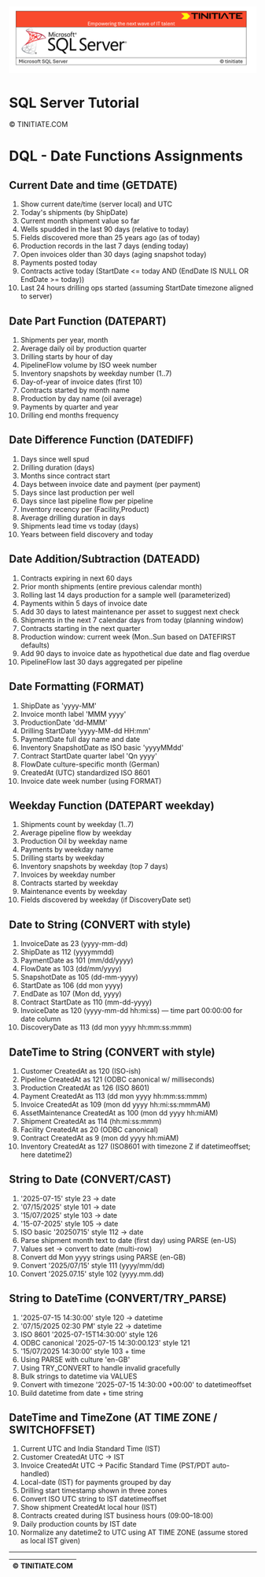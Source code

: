 ![SQL Server Tinitiate Image](../../../sqlserver-sql/sqlserver.png)

# SQL Server Tutorial

&copy; TINITIATE.COM

# DQL - Date Functions Assignments

## Current Date and time (GETDATE)
1. Show current date/time (server local) and UTC
2. Today's shipments (by ShipDate)
3. Current month shipment value so far
4. Wells spudded in the last 90 days (relative to today)
5. Fields discovered more than 25 years ago (as of today)
6. Production records in the last 7 days (ending today)
7. Open invoices older than 30 days (aging snapshot today)
8. Payments posted today
9. Contracts active today (StartDate <= today AND (EndDate IS NULL OR EndDate >= today))
10. Last 24 hours drilling ops started (assuming StartDate timezone aligned to server)

## Date Part Function (DATEPART)
1. Shipments per year, month
2. Average daily oil by production quarter
3. Drilling starts by hour of day
4. PipelineFlow volume by ISO week number
5. Inventory snapshots by weekday number (1..7)
6. Day-of-year of invoice dates (first 10)
7. Contracts started by month name
8. Production by day name (oil average)
9. Payments by quarter and year
10. Drilling end months frequency

## Date Difference Function (DATEDIFF)
1. Days since well spud
2. Drilling duration (days)
3. Months since contract start
4. Days between invoice date and payment (per payment)
5. Days since last production per well
6. Days since last pipeline flow per pipeline
7. Inventory recency per (Facility,Product)
8. Average drilling duration in days
9. Shipments lead time vs today (days)
10. Years between field discovery and today

## Date Addition/Subtraction (DATEADD)
1. Contracts expiring in next 60 days
2. Prior month shipments (entire previous calendar month)
3. Rolling last 14 days production for a sample well (parameterized)
4. Payments within 5 days of invoice date
5. Add 30 days to latest maintenance per asset to suggest next check
6. Shipments in the next 7 calendar days from today (planning window)
7. Contracts starting in the next quarter
8. Production window: current week (Mon..Sun based on DATEFIRST defaults)
9. Add 90 days to invoice date as hypothetical due date and flag overdue
10. PipelineFlow last 30 days aggregated per pipeline

## Date Formatting (FORMAT)
1. ShipDate as 'yyyy-MM'
2. Invoice month label 'MMM yyyy'
3. ProductionDate 'dd-MMM'
4. Drilling StartDate 'yyyy-MM-dd HH:mm'
5. PaymentDate full day name and date
6. Inventory SnapshotDate as ISO basic 'yyyyMMdd'
7. Contract StartDate quarter label 'Qn yyyy'
8. FlowDate culture-specific month (German)
9. CreatedAt (UTC) standardized ISO 8601
10. Invoice date week number (using FORMAT)

## Weekday Function (DATEPART weekday)
1. Shipments count by weekday (1..7)
2. Average pipeline flow by weekday
3. Production Oil by weekday name
4. Payments by weekday name
5. Drilling starts by weekday
6. Inventory snapshots by weekday (top 7 days)
7. Invoices by weekday number
8. Contracts started by weekday
9. Maintenance events by weekday
10. Fields discovered by weekday (if DiscoveryDate set)

## Date to String (CONVERT with style)
1. InvoiceDate as 23 (yyyy-mm-dd)
2. ShipDate as 112 (yyyymmdd)
3. PaymentDate as 101 (mm/dd/yyyy)
4. FlowDate as 103 (dd/mm/yyyy)
5. SnapshotDate as 105 (dd-mm-yyyy)
6. StartDate as 106 (dd mon yyyy)
7. EndDate as 107 (Mon dd, yyyy)
8. Contract StartDate as 110 (mm-dd-yyyy)
9. InvoiceDate as 120 (yyyy-mm-dd hh:mi:ss) — time part 00:00:00 for date column
10. DiscoveryDate as 113 (dd mon yyyy hh:mm:ss:mmm)

## DateTime to String (CONVERT with style)
1. Customer CreatedAt as 120 (ISO-ish)
2. Pipeline CreatedAt as 121 (ODBC canonical w/ milliseconds)
3. Production CreatedAt as 126 (ISO 8601)
4. Payment CreatedAt as 113 (dd mon yyyy hh:mm:ss:mmm)
5. Invoice CreatedAt as 109 (mon dd yyyy hh:mi:ss:mmmAM)
6. AssetMaintenance CreatedAt as 100 (mon dd yyyy hh:miAM)
7. Shipment CreatedAt as 114 (hh:mi:ss:mmm)
8. Facility CreatedAt as 20 (ODBC canonical)
9. Contract CreatedAt as 9 (mon dd yyyy hh:miAM)
10. Inventory CreatedAt as 127 (ISO8601 with timezone Z if datetimeoffset; here datetime2)

## String to Date (CONVERT/CAST)
1. '2025-07-15' style 23 → date
2. '07/15/2025' style 101 → date
3. '15/07/2025' style 103 → date
4. '15-07-2025' style 105 → date
5. ISO basic '20250715' style 112 → date
6. Parse shipment month text to date (first day) using PARSE (en-US)
7. Values set → convert to date (multi-row)
8. Convert dd Mon yyyy strings using PARSE (en-GB)
9. Convert '2025/07/15' style 111 (yyyy/mm/dd)
10. Convert '2025.07.15' style 102 (yyyy.mm.dd)

## String to DateTime (CONVERT/TRY_PARSE)
1. '2025-07-15 14:30:00' style 120 → datetime
2. '07/15/2025 02:30 PM' style 22 → datetime
3. ISO 8601 '2025-07-15T14:30:00' style 126
4. ODBC canonical '2025-07-15 14:30:00.123' style 121
5. '15/07/2025 14:30:00' style 103 + time
6. Using PARSE with culture 'en-GB'
7. Using TRY_CONVERT to handle invalid gracefully
8. Bulk strings to datetime via VALUES
9. Convert with timezone '2025-07-15 14:30:00 +00:00' to datetimeoffset
10. Build datetime from date + time string

## DateTime and TimeZone (AT TIME ZONE / SWITCHOFFSET)
1. Current UTC and India Standard Time (IST)
2. Customer CreatedAt UTC → IST
3. Invoice CreatedAt UTC → Pacific Standard Time (PST/PDT auto-handled)
4. Local-date (IST) for payments grouped by day
5. Drilling start timestamp shown in three zones
6. Convert ISO UTC string to IST datetimeoffset
7. Show shipment CreatedAt local hour (IST)
8. Contracts created during IST business hours (09:00–18:00)
9. Daily production counts by IST date
10. Normalize any datetime2 to UTC using AT TIME ZONE (assume stored as local IST given)

***
| &copy; TINITIATE.COM |
|----------------------|
